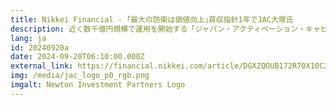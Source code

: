 ```yaml
---
title: Nikkei Financial - ｢最大の防衛は価値向上｣買収指針1年でJAC大塚氏
description: 近く数千億円規模で運用を開始する「ジャパン・アクティベーション・キャピタル」では、5～10％程度の株式を取得し大株主として、3～4年程度の期間、投資先企業をサポートする。ファンド立ち上げの狙いを大塚氏に聞くと、株価二極化に透けて見える企業の現実が見えてきた。
lang: ja
id: 20240920a
date: 2024-09-20T06:10:00.000Z
external_link: https://financial.nikkei.com/article/DGXZQOUB172R70X10C24A9000000?s=1
img: /media/jac_logo_p0_rgb.png
imgalt: Newton Investment Partners Logo
---
```

